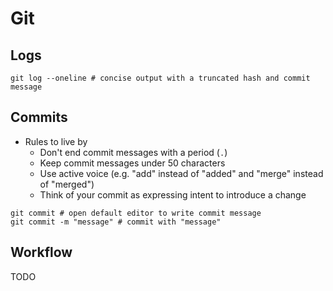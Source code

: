 # Git

## Logs

```shell
git log --oneline # concise output with a truncated hash and commit message
```

## Commits

- Rules to live by
  - Don't end commit messages with a period (`.`)
  - Keep commit messages under 50 characters
  - Use active voice (e.g. "add" instead of "added" and "merge" instead of "merged")
  - Think of your commit as expressing intent to introduce a change

```shell
git commit # open default editor to write commit message
git commit -m "message" # commit with "message"
```

## Workflow

TODO
